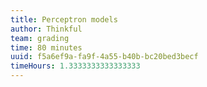 ```yaml
---
title: Perceptron models
author: Thinkful
team: grading
time: 80 minutes
uuid: f5a6ef9a-fa9f-4a55-b40b-bc20bed3becf
timeHours: 1.3333333333333333
---
```


<jupyter notebook-name="perceptron" course-code="DSBC" />